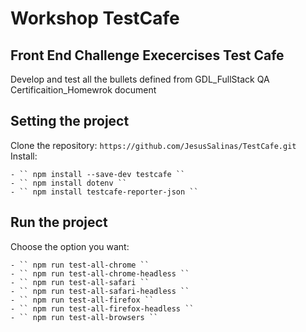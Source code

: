 # Workshop TestCafe

## Front End Challenge Execercises Test Cafe

Develop and test all the bullets defined from GDL_FullStack QA Certificaition_Homewrok document

## Setting the project

Clone the repository: `` https://github.com/JesusSalinas/TestCafe.git ``
Install: 

    - `` npm install --save-dev testcafe ``
    - `` npm install dotenv ``
    - `` npm install testcafe-reporter-json ``

## Run the project 

Choose the option you want:

    - `` npm run test-all-chrome ``
    - `` npm run test-all-chrome-headless ``
    - `` npm run test-all-safari ``
    - `` npm run test-all-safari-headless ``
    - `` npm run test-all-firefox ``
    - `` npm run test-all-firefox-headless ``
    - `` npm run test-all-browsers ``
